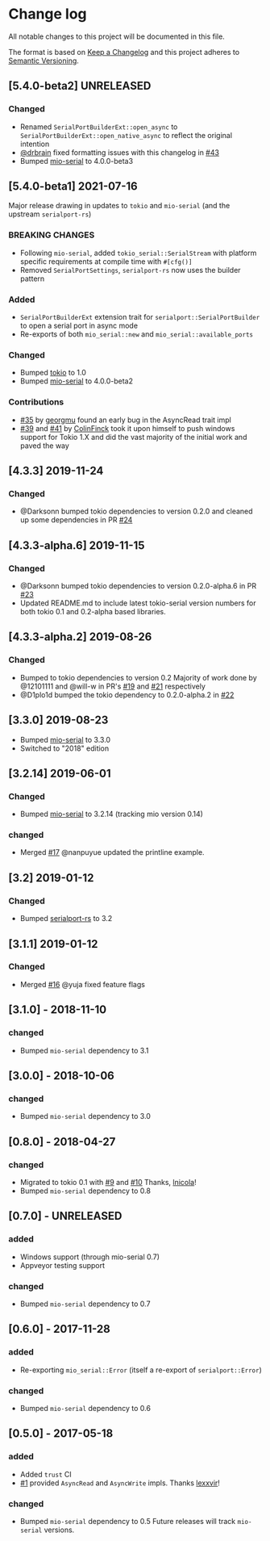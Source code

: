 # Change log

All notable changes to this project will be documented in this file.

The format is based on [Keep a Changelog](http://keepachangelog.com/)
and this project adheres to [Semantic Versioning](http://semver.org/).

## [5.4.0-beta2] UNRELEASED

### Changed
- Renamed `SerialPortBuilderExt::open_async` to `SerialPortBuilderExt::open_native_async` to reflect the original
  intention
- [@drbrain](https://github.com/drbrain) fixed formatting issues with this changelog in [#43](https://github.com/berkowski/tokio-serial/pull/43)
- Bumped [mio-serial](https://github.com/berkowski/mio-serial) to 4.0.0-beta3

## [5.4.0-beta1] 2021-07-16

Major release drawing in updates to `tokio` and `mio-serial` (and the upstream `serialport-rs`)

### BREAKING CHANGES

- Following `mio-serial`, added `tokio_serial::SerialStream` with platform specific requirements at compile time with `#[cfg()]`
- Removed `SerialPortSettings`, `serialport-rs` now uses the builder pattern

### Added
- `SerialPortBuilderExt` extension trait for `serialport::SerialPortBuilder` to open a serial port in async mode
- Re-exports of both `mio_serial::new` and `mio_serial::available_ports`

### Changed
- Bumped [tokio](https://github.com/tokio-rs/tokio) to 1.0
- Bumped [mio-serial](https://github.com/berkowski/mio-serial) to 4.0.0-beta2

### Contributions
- [#35](https://github.com/berkowski/tokio-serial/pull/35) by [georgmu](https://github.com/georgmu) found an early bug in the AsyncRead trait impl
- [#39](https://github.com/berkowski/tokio-serial/pull/39) and [#41](https://github.com/berkowski/tokio-serial/pull/41) by [ColinFinck](https://github.com/ColinFinck) took it upon himself to push windows support for Tokio 1.X
  and did the vast majority of the initial work and paved the way
  
## [4.3.3] 2019-11-24
### Changed
* @Darksonn bumped tokio dependencies to version 0.2.0 and cleaned up some dependencies in PR [#24](https://github.com/berkowski/tokio-serial/pull/24)

## [4.3.3-alpha.6] 2019-11-15
### Changed
* @Darksonn bumped tokio dependencies to version 0.2.0-alpha.6 in PR [#23](https://github.com/berkowski/tokio-serial/pull/23)
* Updated README.md to include latest tokio-serial version numbers for both tokio 0.1 and 0.2-alpha based libraries.

## [4.3.3-alpha.2] 2019-08-26
### Changed
* Bumped to tokio dependencies to version 0.2
  Majority of work done by @12101111 and @will-w in PR's [#19](https://github.com/berkowski/tokio-serial/pull/19)
  and [#21](https://github.com/berkowski/tokio-serial/pull/21) respectively
* @D1plo1d bumped the tokio dependency to 0.2.0-alpha.2 in [#22](https://github.com/berkowski/tokio-serial/pull/21)



## [3.3.0] 2019-08-23
* Bumped [mio-serial](https://gitlab.com/berkowski/mio-serial) to 3.3.0 
* Switched to "2018" edition

## [3.2.14] 2019-06-01
### Changed
* Bumped [mio-serial](https://gitlab.com/berkowski/mio-serial) to 3.2.14 (tracking mio version 0.14)

### changed
* Merged [#17](https://github.com/berkowski/tokio-serial/pull/17) @nanpuyue updated the printline example.

## [3.2] 2019-01-12
### Changed
* Bumped [serialport-rs](https://gitlab.com/susurrus/serialport-rs) to 3.2

## [3.1.1] 2019-01-12
### Changed
* Merged [#16](https://github.com/berkowski/tokio-serial/pull/16) @yuja fixed feature flags

## [3.1.0] - 2018-11-10
### changed
* Bumped `mio-serial` dependency to 3.1

## [3.0.0] - 2018-10-06
### changed
* Bumped `mio-serial` dependency to 3.0

## [0.8.0] - 2018-04-27
### changed
* Migrated to tokio 0.1 with [#9](https://github.com/berkowski/tokio-serial/pull/9) and
  [#10](https://github.com/berkowski/tokio-serial/pull/10) Thanks, [lnicola](https://github.com/lnicola)!
* Bumped `mio-serial` dependency to 0.8

## [0.7.0] - UNRELEASED
### added
* Windows support (through mio-serial 0.7)
* Appveyor testing support

### changed
* Bumped `mio-serial` dependency to 0.7


## [0.6.0] - 2017-11-28
### added
* Re-exporting `mio_serial::Error` (itself a re-export of `serialport::Error`)

### changed
* Bumped `mio-serial` dependency to 0.6

## [0.5.0] - 2017-05-18
### added
* Added `trust` CI
* [#1](https://github.com/berkowski/tokio-serial/pull/1) provided `AsyncRead` and
  `AsyncWrite` impls.  Thanks [lexxvir](https://github.com/lexxvir)!

### changed
* Bumped `mio-serial` dependency to 0.5  Future releases will
  track `mio-serial` versions.
